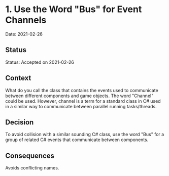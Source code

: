 # 1. Use the Word "Bus" for Event Channels

Date: 2021-02-26

## Status

Status: Accepted on 2021-02-26  


## Context

What do you call the class that contains the events used to communicate between different components and game objects. The word "Channel" could be used. However, channel is a term for a standard class in C# used in a similar way to communicate between parallel running tasks/threads.

## Decision

To avoid collision with a similar sounding C# class, use the word "Bus" for a group of related C# events that communicate between components.

## Consequences

Avoids conflicting names.
